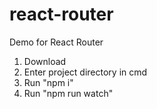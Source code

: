 # react-router
Demo for React Router



1. Download
2. Enter project directory in cmd
3. Run "npm i"
4. Run "npm run watch"
